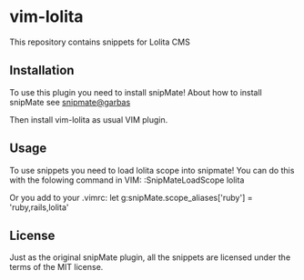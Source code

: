 vim-lolita
============================

This repository contains snippets for Lolita CMS


Installation
------------

To use this plugin you need to install snipMate!
About how to install snipMate see [snipmate@garbas](https://github.com/garbas/vim-snipmate)

Then install vim-lolita as usual VIM plugin.

Usage
-----

To use snippets you need to load lolita scope into snipmate! You can do this with the folowing command in VIM:
:SnipMateLoadScope lolita  

Or you add to your .vimrc:
let g:snipMate.scope_aliases['ruby'] = 'ruby,rails,lolita'


License
-------

Just as the original snipMate plugin, all the snippets are licensed under the
terms of the MIT license.
